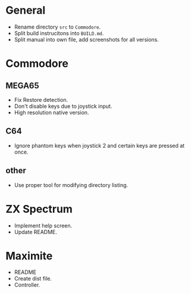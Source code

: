 # General

- Rename directory `src` to `Commodore`.
- Split build instrucitons into `BUILD.md`.
- Split manual into own file, add screenshots for all versions.

# Commodore

## MEGA65

- Fix Restore detection.
- Don't disable keys due to joystick input.
- High resolution native version.

## C64

- Ignore phantom keys when joystick 2 and certain keys are pressed at once.

## other

- Use proper tool for modifying directory listing.

# ZX Spectrum

- Implement help screen.
- Update README.

# Maximite

- README
- Create dist file.
- Controller.
